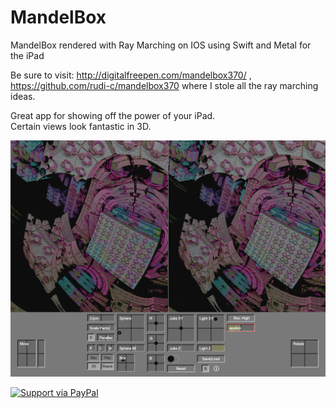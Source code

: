 # MandelBox
MandelBox rendered with Ray Marching on IOS using Swift and Metal for the iPad

Be sure to visit:  http://digitalfreepen.com/mandelbox370/ ,  https://github.com/rudi-c/mandelbox370
where I stole all the ray marching ideas.

Great app for showing off the power of your iPad. \
Certain views look fantastic in 3D.


![Screenshot](screenShot.png)

<a href="https://www.paypal.me/Kosalos/">
  <img alt="Support via PayPal" src="https://cdn.rawgit.com/twolfson/paypal-github-button/1.0.0/dist/button.svg"/>
</a>



